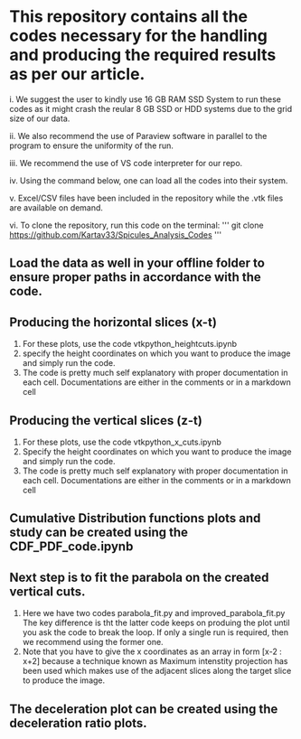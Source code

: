 # This repository contains all the codes necessary for the handling and producing the required results as per our article.
i. We suggest the user to kindly use 16 GB RAM SSD System to run these codes as it might crash the reular 8 GB SSD or HDD systems due to the grid size of our data.

ii. We also recommend the use of Paraview software in parallel to the program to ensure the uniformity of the run.

iii. We recommend the use of VS code interpreter for our repo. 

iv. Using the command below, one can load all the codes into their system.

v. Excel/CSV files have been included in the repository while the .vtk files are available on demand.

vi. To clone the repository, run this code on the terminal: 
'''
git clone https://github.com/Kartav33/Spicules_Analysis_Codes 
'''

## Load the data as well in your offline folder to ensure proper paths in accordance with the code.

## Producing the horizontal slices (x-t)
1. For these plots, use the code vtkpython_heightcuts.ipynb 
2. specify the height coordinates on which you want to produce the image and simply run the code.
3.  The code is pretty much self explanatory with proper documentation in each cell. Documentations are either in the comments or in a markdown cell

## Producing the vertical slices (z-t)
1. For these plots, use the code vtkpython_x_cuts.ipynb 
2. Specify the height coordinates on which you want to produce the image and simply run the code.
3. The code is pretty much self explanatory with proper documentation in each cell. Documentations are either in the comments or in a markdown cell

## Cumulative Distribution functions plots and study can be created using the CDF_PDF_code.ipynb

## Next step is to fit the parabola on the created vertical cuts.
1. Here we have two codes parabola_fit.py and improved_parabola_fit.py The key difference is tht the latter code keeps on produing the plot until you ask the code to break the loop. If only a single run is required, then we recommend using the former one.
2. Note that you have to give the x coordinates as an array in form [x-2 : x+2] because a technique known as Maximum intenstity projection has been used which makes use of the adjacent slices along the target slice to produce the image.

## The deceleration plot can be created using the deceleration ratio plots.

